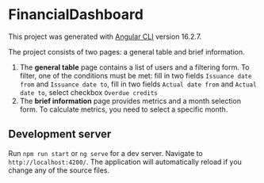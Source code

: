 # FinancialDashboard

This project was generated with [Angular CLI](https://github.com/angular/angular-cli) version 16.2.7.

The project consists of two pages: a general table and brief information.
  1) The **general table** page contains a list of users and a filtering form. To filter, one of the conditions must be met: fill in two fields `Issuance date from` and `Issuance date to`, fill in two fields `Actual date from` and `Actual date to`, select checkbox `Overdue credits`
  2) The **brief information** page provides metrics and a month selection form. To calculate metrics, you need to select a specific month.

## Development server

Run  `npm run start` or `ng serve` for a dev server. Navigate to `http://localhost:4200/`. The application will automatically reload if you change any of the source files.

